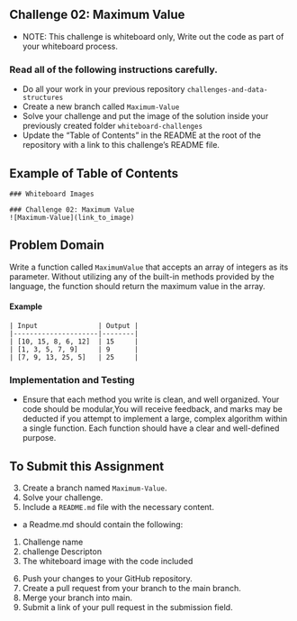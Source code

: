 
## Challenge 02: Maximum Value
- NOTE: This challenge is whiteboard only, Write out the code as part of your whiteboard process.

### Read all of the following instructions carefully.
- Do all your work in your previous repository `challenges-and-data-structures`
- Create a new branch called `Maximum-Value`
- Solve your challenge and put the image of the solution inside your previously created folder `whiteboard-challenges`
- Update the “Table of Contents” in the README at the root of the repository with a link to this challenge’s README file.

## Example of Table of Contents
```
### Whiteboard Images

### Challenge 02: Maximum Value
![Maximum-Value](link_to_image)
```

## Problem Domain
Write a function called `MaximumValue` that accepts an array of integers as its parameter. Without utilizing any of the built-in methods provided by the language, the function should return the maximum value in the array.

#### Example
```
| Input               | Output |
|---------------------|--------|
| [10, 15, 8, 6, 12]  | 15     |
| [1, 3, 5, 7, 9]     | 9      |
| [7, 9, 13, 25, 5]   | 25     |
```

### Implementation and Testing
- Ensure that each method you write is clean, and well organized. Your code should be modular,You will receive feedback, and marks may be deducted if you attempt to implement a large, complex algorithm within a single function. Each function should have a clear and well-defined purpose.

## To Submit this Assignment
3. Create a branch named `Maximum-Value`.
4. Solve your challenge.
5. Include a `README.md` file with the necessary content.
- a Readme.md should contain the following:
1) Challenge name
2) challenge Descripton
3) The whiteboard image with the code included
6. Push your changes to your GitHub repository.
7. Create a pull request from your branch to the main branch.
8. Merge your branch into main.
9. Submit a link of your pull request in the submission field.